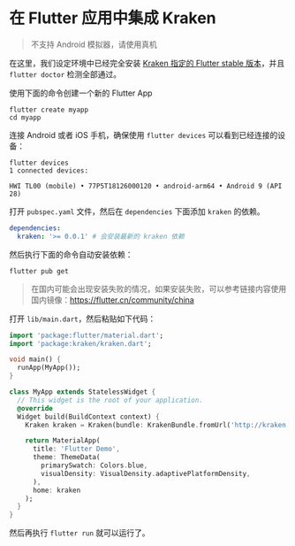 # 在 Flutter 应用中集成 Kraken

> 不支持 Android 模拟器，请使用真机

在这里，我们设定环境中已经完全安装 [Kraken 指定的 Flutter stable 版本](https://github.com/openkraken/kraken/blob/main/kraken/pubspec.yaml#L8)，并且 `flutter doctor` 检测全部通过。

使用下面的命令创建一个新的 Flutter App

```shell script
flutter create myapp
cd myapp
```

连接 Android 或者 iOS 手机，确保使用 `flutter devices` 可以看到已经连接的设备：

```
flutter devices
1 connected devices:

HWI TL00 (mobile) • 77P5T18126000120 • android-arm64 • Android 9 (API 28)
```

打开 `pubspec.yaml` 文件，然后在 `dependencies` 下面添加 `kraken` 的依赖。

```yaml
dependencies:
  kraken: '>= 0.0.1' # 会安装最新的 kraken 依赖
```

然后执行下面的命令自动安装依赖：

```shell script
flutter pub get
```

> 在国内可能会出现安装失败的情况，如果安装失败，可以参考链接内容使用国内镜像：https://flutter.cn/community/china

打开 `lib/main.dart`，然后粘贴如下代码：

```dart
import 'package:flutter/material.dart';
import 'package:kraken/kraken.dart';

void main() {
  runApp(MyApp());
}

class MyApp extends StatelessWidget {
  // This widget is the root of your application.
  @override
  Widget build(BuildContext context) {
    Kraken kraken = Kraken(bundle: KrakenBundle.fromUrl('http://kraken.oss-cn-hangzhou.aliyuncs.com/demo/guide-styles.js'));

    return MaterialApp(
      title: 'Flutter Demo',
      theme: ThemeData(
        primarySwatch: Colors.blue,
        visualDensity: VisualDensity.adaptivePlatformDensity,
      ),
      home: kraken
    );
  }
}
```

然后再执行 `flutter run` 就可以运行了。
